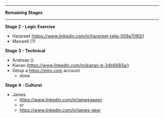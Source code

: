 ___
**Remaining Stages**
___

**Stage 2 - Logic Exercise**
* Harpreet (https://www.linkedin.com/in/harpreet-tatla-059a7080/)
* Maxwell (?)

**Stage 3 - Technical**
* Andreas ()
* Kieran (https://www.linkedin.com/in/kieran-b-34b6683a/)
* Setup a https://miro.com account
  * done

**Stage 4 - Cultural**
* James 
  * https://www.linkedin.com/in/jamesgawn/
  * or
  * https://www.linkedin.com/in/james-gee/